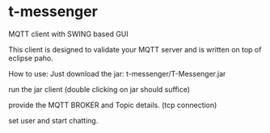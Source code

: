 # t-messenger
MQTT client with SWING based GUI

This client is designed to validate your MQTT server and is written on top of eclipse paho.

How to use:
Just download the jar: t-messenger/T-Messenger.jar

run the jar client (double clicking on jar should suffice)

provide the MQTT BROKER and Topic details. (tcp connection)

set user and start chatting.
